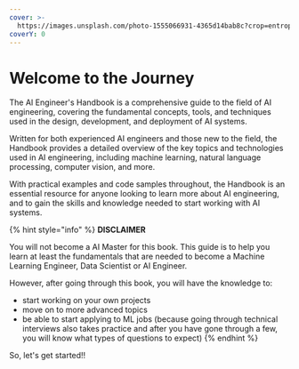 ```yaml
---
cover: >-
  https://images.unsplash.com/photo-1555066931-4365d14bab8c?crop=entropy&cs=tinysrgb&fm=jpg&ixid=MnwxOTcwMjR8MHwxfHNlYXJjaHw0fHxjb2Rpbmd8ZW58MHx8fHwxNjU3MjE3MTEy&ixlib=rb-1.2.1&q=80
coverY: 0
---
```


# Welcome to the Journey

The AI Engineer's Handbook is a comprehensive guide to the field of AI engineering, covering the fundamental concepts, tools, and techniques used in the design, development, and deployment of AI systems.

Written for both experienced AI engineers and those new to the field, the Handbook provides a detailed overview of the key topics and technologies used in AI engineering, including machine learning, natural language processing, computer vision, and more.

With practical examples and code samples throughout, the Handbook is an essential resource for anyone looking to learn more about AI engineering, and to gain the skills and knowledge needed to start working with AI systems.

{% hint style="info" %}
**DISCLAIMER**

You will not become a AI Master for this book. This guide is to help you learn at least the fundamentals that are needed to become a Machine Learning Engineer, Data Scientist or AI Engineer.&#x20;

However, after going through this book, you will have the knowledge to:

* start working on your own projects
* move on to more advanced topics
* be able to start applying to ML jobs (because going through technical interviews also takes practice and after you have gone through a few, you will know what types of questions to expect)
{% endhint %}

So, let's get started!!
